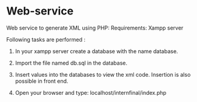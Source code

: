 # Web-service
Web service to generate XML using PHP:
Requirements: Xampp server

Following tasks are performed :

 1. In your xampp server create a database with the name database.

 2. Import the file named db.sql in the database.

 3. Insert values into the databases to view the xml code. Insertion is also possible in front end.

 4. Open your browser and type:
	localhost/internfinal/index.php
